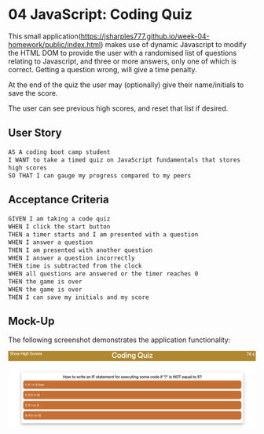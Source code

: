 # 04 JavaScript: Coding Quiz

This small application(https://jsharples777.github.io/week-04-homework/public/index.html) makes use of dynamic Javascript to modify the HTML DOM
to provide the user with a randomised list of questions relating to Javascript, and three or more answers, only one of which is correct.  Getting a question wrong, will give a time penalty.

At the end of the quiz the user may (optionally) give their name/initials to save the score.

The user can see previous high scores, and reset that list if desired.

## User Story

```
AS A coding boot camp student
I WANT to take a timed quiz on JavaScript fundamentals that stores high scores
SO THAT I can gauge my progress compared to my peers
```

## Acceptance Criteria

```
GIVEN I am taking a code quiz
WHEN I click the start button
THEN a timer starts and I am presented with a question
WHEN I answer a question
THEN I am presented with another question
WHEN I answer a question incorrectly
THEN time is subtracted from the clock
WHEN all questions are answered or the timer reaches 0
THEN the game is over
WHEN the game is over
THEN I can save my initials and my score
```

## Mock-Up

The following screenshot demonstrates the application functionality:

![A user clicks through an interactive coding quiz, then enters initials to save the high score before resetting and starting over.](./assets/screenshot.png)
